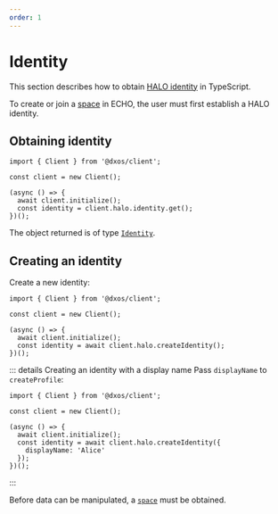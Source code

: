 ```yaml
---
order: 1
---
```


# Identity

This section describes how to obtain [HALO identity](../halo.md) in TypeScript.

To create or join a [space](./spaces.md) in ECHO, the user must first establish a HALO identity.

## Obtaining identity

```ts{7} file=./snippets/get-identity.ts#L5-
import { Client } from '@dxos/client';

const client = new Client();

(async () => {
  await client.initialize();
  const identity = client.halo.identity.get();
})();
```

The object returned is of type [`Identity`](/api/@dxos/client/interfaces/Identity).

## Creating an identity

Create a new identity:

```ts{7} file=./snippets/create-identity.ts#L5-
import { Client } from '@dxos/client';

const client = new Client();

(async () => {
  await client.initialize();
  const identity = await client.halo.createIdentity();
})();
```

::: details Creating an identity with a display name
Pass `displayName` to `createProfile`:

```ts{8} file=./snippets/create-identity-displayname.ts#L5-
import { Client } from '@dxos/client';

const client = new Client();

(async () => {
  await client.initialize();
  const identity = await client.halo.createIdentity({
    displayName: 'Alice'
  });
})();
```

:::

Before data can be manipulated, a [`space`](./spaces.md) must be obtained.
